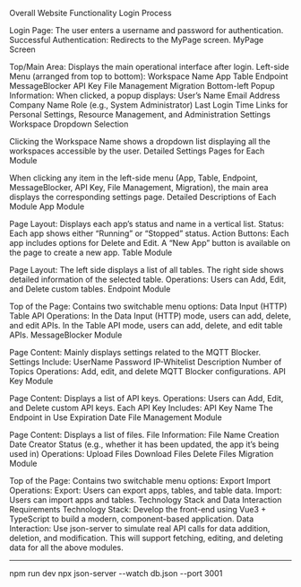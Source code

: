 Overall Website Functionality Login Process

Login Page: The user enters a username and password for authentication. Successful Authentication: Redirects to the MyPage screen. MyPage Screen

Top/Main Area: Displays the main operational interface after login. Left-side Menu (arranged from top to bottom): Workspace Name App Table Endpoint MessageBlocker API Key File Management Migration Bottom-left Popup Information: When clicked, a popup displays: User’s Name Email Address Company Name Role (e.g., System Administrator) Last Login Time Links for Personal Settings, Resource Management, and Administration Settings Workspace Dropdown Selection

Clicking the Workspace Name shows a dropdown list displaying all the workspaces accessible by the user. Detailed Settings Pages for Each Module

When clicking any item in the left-side menu (App, Table, Endpoint, MessageBlocker, API Key, File Management, Migration), the main area displays the corresponding settings page. Detailed Descriptions of Each Module App Module

Page Layout: Displays each app’s status and name in a vertical list. Status: Each app shows either “Running” or “Stopped” status. Action Buttons: Each app includes options for Delete and Edit. A “New App” button is available on the page to create a new app. Table Module

Page Layout: The left side displays a list of all tables. The right side shows detailed information of the selected table. Operations: Users can Add, Edit, and Delete custom tables. Endpoint Module

Top of the Page: Contains two switchable menu options: Data Input (HTTP) Table API Operations: In the Data Input (HTTP) mode, users can add, delete, and edit APIs. In the Table API mode, users can add, delete, and edit table APIs. MessageBlocker Module

Page Content: Mainly displays settings related to the MQTT Blocker. Settings Include: UserName Password IP-Whitelist Description Number of Topics Operations: Add, edit, and delete MQTT Blocker configurations. API Key Module

Page Content: Displays a list of API keys. Operations: Users can Add, Edit, and Delete custom API keys. Each API Key Includes: API Key Name The Endpoint in Use Expiration Date File Management Module

Page Content: Displays a list of files. File Information: File Name Creation Date Creator Status (e.g., whether it has been updated, the app it’s being used in) Operations: Upload Files Download Files Delete Files Migration Module

Top of the Page: Contains two switchable menu options: Export Import Operations: Export: Users can export apps, tables, and table data. Import: Users can import apps and tables. Technology Stack and Data Interaction Requirements Technology Stack: Develop the front-end using Vue3 + TypeScript to build a modern, component-based application. Data Interaction: Use json-server to simulate real API calls for data addition, deletion, and modification. This will support fetching, editing, and deleting data for all the above modules.

----------------------------------------------------------------------------------------------------------------------------------------------------------------------------------------------------------------------------------
npm run dev
npx json-server --watch db.json --port 3001